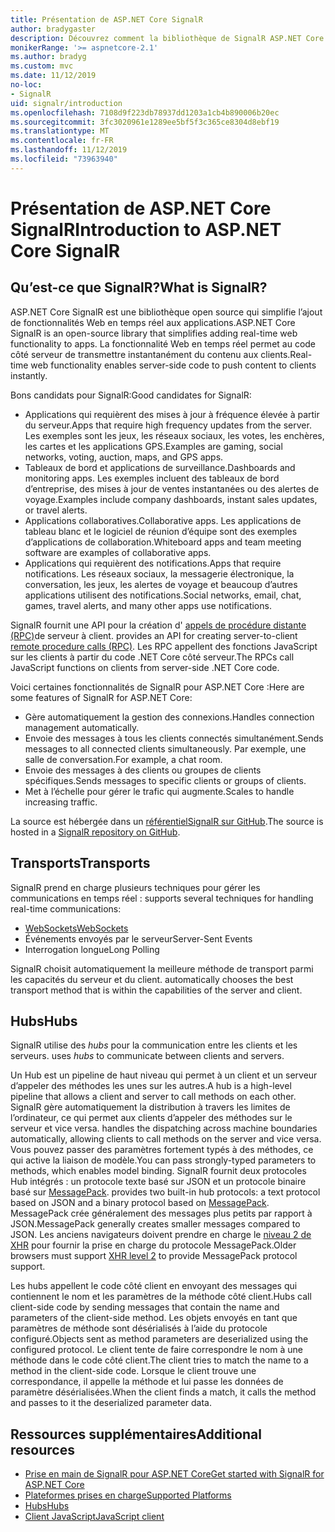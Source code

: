 ```yaml
---
title: Présentation de ASP.NET Core SignalR
author: bradygaster
description: Découvrez comment la bibliothèque de SignalR ASP.NET Core simplifie l’ajout de fonctionnalités en temps réel aux applications.
monikerRange: '>= aspnetcore-2.1'
ms.author: bradyg
ms.custom: mvc
ms.date: 11/12/2019
no-loc:
- SignalR
uid: signalr/introduction
ms.openlocfilehash: 7108d9f223db78937dd1203a1cb4b890006b20ec
ms.sourcegitcommit: 3fc3020961e1289ee5bf5f3c365ce8304d8ebf19
ms.translationtype: MT
ms.contentlocale: fr-FR
ms.lasthandoff: 11/12/2019
ms.locfileid: "73963940"
---
```

# <a name="introduction-to-aspnet-core-opno-locsignalr"></a><span data-ttu-id="20094-103">Présentation de ASP.NET Core SignalR</span><span class="sxs-lookup"><span data-stu-id="20094-103">Introduction to ASP.NET Core SignalR</span></span>

## <a name="what-is-opno-locsignalr"></a><span data-ttu-id="20094-104">Qu’est-ce que SignalR?</span><span class="sxs-lookup"><span data-stu-id="20094-104">What is SignalR?</span></span>

<span data-ttu-id="20094-105">ASP.NET Core SignalR est une bibliothèque open source qui simplifie l’ajout de fonctionnalités Web en temps réel aux applications.</span><span class="sxs-lookup"><span data-stu-id="20094-105">ASP.NET Core SignalR is an open-source library that simplifies adding real-time web functionality to apps.</span></span> <span data-ttu-id="20094-106">La fonctionnalité Web en temps réel permet au code côté serveur de transmettre instantanément du contenu aux clients.</span><span class="sxs-lookup"><span data-stu-id="20094-106">Real-time web functionality enables server-side code to push content to clients instantly.</span></span>

<span data-ttu-id="20094-107">Bons candidats pour SignalR:</span><span class="sxs-lookup"><span data-stu-id="20094-107">Good candidates for SignalR:</span></span>

* <span data-ttu-id="20094-108">Applications qui requièrent des mises à jour à fréquence élevée à partir du serveur.</span><span class="sxs-lookup"><span data-stu-id="20094-108">Apps that require high frequency updates from the server.</span></span> <span data-ttu-id="20094-109">Les exemples sont les jeux, les réseaux sociaux, les votes, les enchères, les cartes et les applications GPS.</span><span class="sxs-lookup"><span data-stu-id="20094-109">Examples are gaming, social networks, voting, auction, maps, and GPS apps.</span></span>
* <span data-ttu-id="20094-110">Tableaux de bord et applications de surveillance.</span><span class="sxs-lookup"><span data-stu-id="20094-110">Dashboards and monitoring apps.</span></span> <span data-ttu-id="20094-111">Les exemples incluent des tableaux de bord d’entreprise, des mises à jour de ventes instantanées ou des alertes de voyage.</span><span class="sxs-lookup"><span data-stu-id="20094-111">Examples include company dashboards, instant sales updates, or travel alerts.</span></span>
* <span data-ttu-id="20094-112">Applications collaboratives.</span><span class="sxs-lookup"><span data-stu-id="20094-112">Collaborative apps.</span></span> <span data-ttu-id="20094-113">Les applications de tableau blanc et le logiciel de réunion d’équipe sont des exemples d’applications de collaboration.</span><span class="sxs-lookup"><span data-stu-id="20094-113">Whiteboard apps and team meeting software are examples of collaborative apps.</span></span>
* <span data-ttu-id="20094-114">Applications qui requièrent des notifications.</span><span class="sxs-lookup"><span data-stu-id="20094-114">Apps that require notifications.</span></span> <span data-ttu-id="20094-115">Les réseaux sociaux, la messagerie électronique, la conversation, les jeux, les alertes de voyage et beaucoup d’autres applications utilisent des notifications.</span><span class="sxs-lookup"><span data-stu-id="20094-115">Social networks, email, chat, games, travel alerts, and many other apps use notifications.</span></span>

SignalR<span data-ttu-id="20094-116"> fournit une API pour la création d' [appels de procédure distante (RPC)](https://wikipedia.org/wiki/Remote_procedure_call)de serveur à client.</span><span class="sxs-lookup"><span data-stu-id="20094-116"> provides an API for creating server-to-client [remote procedure calls (RPC)](https://wikipedia.org/wiki/Remote_procedure_call).</span></span> <span data-ttu-id="20094-117">Les RPC appellent des fonctions JavaScript sur les clients à partir du code .NET Core côté serveur.</span><span class="sxs-lookup"><span data-stu-id="20094-117">The RPCs call JavaScript functions on clients from server-side .NET Core code.</span></span>

<span data-ttu-id="20094-118">Voici certaines fonctionnalités de SignalR pour ASP.NET Core :</span><span class="sxs-lookup"><span data-stu-id="20094-118">Here are some features of SignalR for ASP.NET Core:</span></span>

* <span data-ttu-id="20094-119">Gère automatiquement la gestion des connexions.</span><span class="sxs-lookup"><span data-stu-id="20094-119">Handles connection management automatically.</span></span>
* <span data-ttu-id="20094-120">Envoie des messages à tous les clients connectés simultanément.</span><span class="sxs-lookup"><span data-stu-id="20094-120">Sends messages to all connected clients simultaneously.</span></span> <span data-ttu-id="20094-121">Par exemple, une salle de conversation.</span><span class="sxs-lookup"><span data-stu-id="20094-121">For example, a chat room.</span></span>
* <span data-ttu-id="20094-122">Envoie des messages à des clients ou groupes de clients spécifiques.</span><span class="sxs-lookup"><span data-stu-id="20094-122">Sends messages to specific clients or groups of clients.</span></span>
* <span data-ttu-id="20094-123">Met à l’échelle pour gérer le trafic qui augmente.</span><span class="sxs-lookup"><span data-stu-id="20094-123">Scales to handle increasing traffic.</span></span>

<span data-ttu-id="20094-124">La source est hébergée dans un [référentielSignalR sur GitHub](https://github.com/aspnet/AspNetCore/tree/master/src/SignalR).</span><span class="sxs-lookup"><span data-stu-id="20094-124">The source is hosted in a [SignalR repository on GitHub](https://github.com/aspnet/AspNetCore/tree/master/src/SignalR).</span></span>

## <a name="transports"></a><span data-ttu-id="20094-125">Transports</span><span class="sxs-lookup"><span data-stu-id="20094-125">Transports</span></span>

SignalR<span data-ttu-id="20094-126"> prend en charge plusieurs techniques pour gérer les communications en temps réel :</span><span class="sxs-lookup"><span data-stu-id="20094-126"> supports several techniques for handling real-time communications:</span></span>

* [<span data-ttu-id="20094-127">WebSockets</span><span class="sxs-lookup"><span data-stu-id="20094-127">WebSockets</span></span>](https://tools.ietf.org/html/rfc7118)
* <span data-ttu-id="20094-128">Événements envoyés par le serveur</span><span class="sxs-lookup"><span data-stu-id="20094-128">Server-Sent Events</span></span>
* <span data-ttu-id="20094-129">Interrogation longue</span><span class="sxs-lookup"><span data-stu-id="20094-129">Long Polling</span></span>

SignalR<span data-ttu-id="20094-130"> choisit automatiquement la meilleure méthode de transport parmi les capacités du serveur et du client.</span><span class="sxs-lookup"><span data-stu-id="20094-130"> automatically chooses the best transport method that is within the capabilities of the server and client.</span></span>

## <a name="hubs"></a><span data-ttu-id="20094-131">Hubs</span><span class="sxs-lookup"><span data-stu-id="20094-131">Hubs</span></span>

SignalR<span data-ttu-id="20094-132"> utilise des *hubs* pour la communication entre les clients et les serveurs.</span><span class="sxs-lookup"><span data-stu-id="20094-132"> uses *hubs* to communicate between clients and servers.</span></span>

<span data-ttu-id="20094-133">Un Hub est un pipeline de haut niveau qui permet à un client et un serveur d’appeler des méthodes les unes sur les autres.</span><span class="sxs-lookup"><span data-stu-id="20094-133">A hub is a high-level pipeline that allows a client and server to call methods on each other.</span></span> SignalR<span data-ttu-id="20094-134"> gère automatiquement la distribution à travers les limites de l’ordinateur, ce qui permet aux clients d’appeler des méthodes sur le serveur et vice versa.</span><span class="sxs-lookup"><span data-stu-id="20094-134"> handles the dispatching across machine boundaries automatically, allowing clients to call methods on the server and vice versa.</span></span> <span data-ttu-id="20094-135">Vous pouvez passer des paramètres fortement typés à des méthodes, ce qui active la liaison de modèle.</span><span class="sxs-lookup"><span data-stu-id="20094-135">You can pass strongly-typed parameters to methods, which enables model binding.</span></span> SignalR<span data-ttu-id="20094-136"> fournit deux protocoles Hub intégrés : un protocole texte basé sur JSON et un protocole binaire basé sur [MessagePack](https://msgpack.org/).</span><span class="sxs-lookup"><span data-stu-id="20094-136"> provides two built-in hub protocols: a text protocol based on JSON and a binary protocol based on [MessagePack](https://msgpack.org/).</span></span>  <span data-ttu-id="20094-137">MessagePack crée généralement des messages plus petits par rapport à JSON.</span><span class="sxs-lookup"><span data-stu-id="20094-137">MessagePack generally creates smaller messages compared to JSON.</span></span> <span data-ttu-id="20094-138">Les anciens navigateurs doivent prendre en charge le [niveau 2 de XHR](https://caniuse.com/#feat=xhr2) pour fournir la prise en charge du protocole MessagePack.</span><span class="sxs-lookup"><span data-stu-id="20094-138">Older browsers must support [XHR level 2](https://caniuse.com/#feat=xhr2) to provide MessagePack protocol support.</span></span>

<span data-ttu-id="20094-139">Les hubs appellent le code côté client en envoyant des messages qui contiennent le nom et les paramètres de la méthode côté client.</span><span class="sxs-lookup"><span data-stu-id="20094-139">Hubs call client-side code by sending messages that contain the name and parameters of the client-side method.</span></span> <span data-ttu-id="20094-140">Les objets envoyés en tant que paramètres de méthode sont désérialisés à l’aide du protocole configuré.</span><span class="sxs-lookup"><span data-stu-id="20094-140">Objects sent as method parameters are deserialized using the configured protocol.</span></span> <span data-ttu-id="20094-141">Le client tente de faire correspondre le nom à une méthode dans le code côté client.</span><span class="sxs-lookup"><span data-stu-id="20094-141">The client tries to match the name to a method in the client-side code.</span></span> <span data-ttu-id="20094-142">Lorsque le client trouve une correspondance, il appelle la méthode et lui passe les données de paramètre désérialisées.</span><span class="sxs-lookup"><span data-stu-id="20094-142">When the client finds a match, it calls the method and passes to it the deserialized parameter data.</span></span>

## <a name="additional-resources"></a><span data-ttu-id="20094-143">Ressources supplémentaires</span><span class="sxs-lookup"><span data-stu-id="20094-143">Additional resources</span></span>

* <span data-ttu-id="20094-144">[Prise en main de SignalR pour ASP.NET Core](xref:tutorials/signalr)</span><span class="sxs-lookup"><span data-stu-id="20094-144">[Get started with SignalR for ASP.NET Core](xref:tutorials/signalr)</span></span>
* [<span data-ttu-id="20094-145">Plateformes prises en charge</span><span class="sxs-lookup"><span data-stu-id="20094-145">Supported Platforms</span></span>](xref:signalr/supported-platforms)
* [<span data-ttu-id="20094-146">Hubs</span><span class="sxs-lookup"><span data-stu-id="20094-146">Hubs</span></span>](xref:signalr/hubs)
* [<span data-ttu-id="20094-147">Client JavaScript</span><span class="sxs-lookup"><span data-stu-id="20094-147">JavaScript client</span></span>](xref:signalr/javascript-client)
